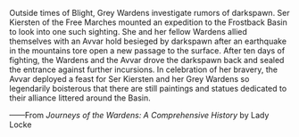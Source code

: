 Outside times of Blight, Grey Wardens investigate rumors of darkspawn. Ser Kiersten of the Free Marches mounted an expedition to the Frostback Basin to look into one such sighting. She and her fellow Wardens allied themselves with an Avvar hold besieged by darkspawn after an earthquake in the mountains tore open a new passage to the surface. After ten days of fighting, the Wardens and the Avvar drove the darkspawn back and sealed the entrance against further incursions. In celebration of her bravery, the Avvar deployed a feast for Ser Kiersten and her Grey Wardens so legendarily boisterous that there are still paintings and statues dedicated to their alliance littered around the Basin.

——From <i> Journeys of the Wardens: A Comprehensive History </i> by Lady Locke
